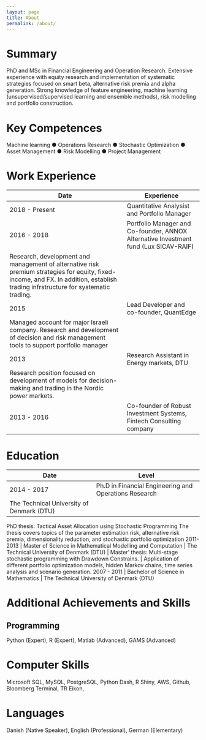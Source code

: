 ```yaml
---
layout: page
title: About
permalink: /about/
---
```

# Summary
PhD and MSc in Financial Engineering and Operation Research. Extensive experience with equity research and implementation of systematic strategies focused on smart beta, alternative risk premia and alpha generation. Strong knowledge of feature engineering, machine learning (unsupervised/supervised learning and ensemble methods), risk modelling and portfolio construction.

# Key Competences
Machine learning ● Operations Research ● Stochastic Optimization ● Asset Management ● Risk Modelling ● Project Management 


# Work Experience

Date | Experience
------------ | -------------
2018 - Present | Quantitative Analysist and Portfolio Manager
2016 - 2018 | Portfolio Manager and Co-founder, ANNOX Alternative Investment fund (Lux SICAV-RAIF) 
 | Research, development and management of alternative risk premium strategies for equity, fixed-income, and FX. In addition, establish trading infrstructure for systematic trading.
2015 | Lead Developer and co-founder, QuantEdge
 | Managed account for major Israeli company. Research and development of decision and risk management tools to support portfolio manager
2013 | Research Assistant in Energy markets, DTU
 | Research position focused on development of models for decision-making and trading in the Nordic power markets.
2013 - 2016 | Co-founder of Robust Investment Systems, Fintech Consulting company

# Education

Date | Level
------------ | -------------
2014 - 2017 | Ph.D in Financial Engineering and Operations Research
 | The Technical University of Denmark (DTU)
PhD thesis: Tactical Asset Allocation using Stochastic Programming
The thesis covers topics of the parameter estimation risk, alternative risk premia, dimensionality reduction, and stochastic portfolio optimization
2011-2013 | Master of Science in Mathematical Modelling and Computation
 | The Technical University of Denmark (DTU)
 | Master’ thesis: Multi-stage stochastic programming with Drawdown Constrains.
 | Application of different portfolio optimization models, hidden Markov chains, time series analysis and scenario generation.
2007 - 2011 | Bachelor of Science in Mathematics
 | The Technical University of Denmark (DTU)

# Additional Achievements and Skills
## Programming 
Python (Expert), R (Expert), Matlab (Advanced), GAMS (Advanced)

# Computer Skills
Microsoft SQL, MySQL, PostgreSQL, Python Dash, R Shiny, AWS, Github, Bloomberg Terminal, TR Eikon,

# Languages 
Danish (Native Speaker), English (Professional), German (Elementary)
